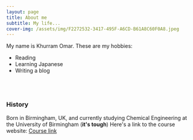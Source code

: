 ```yaml
---
layout: page
title: About me
subtitle: My life...
cover-img: /assets/img/F2272532-3417-495F-A6CD-B61A8C60F0A8.jpeg
---
```


My name is Khurram Omar. These are my hobbies:

- Reading
- Learning Japanese
- Writing a blog

<br><br/>
### History

Born in Birmingham, UK, and currently studying Chemical Engineering at the University of Birmingham (**it's tough**) Here's a link to the course website: [Course link](https://www.birmingham.ac.uk/schools/chemical-engineering/index.aspx) 
